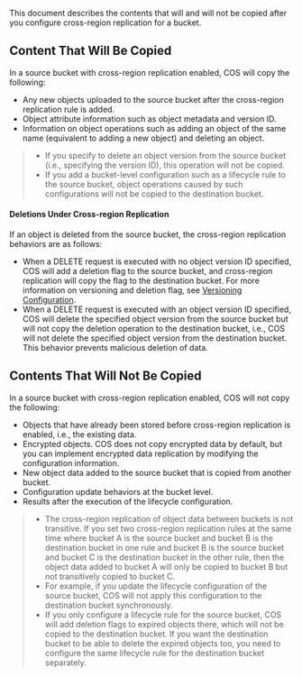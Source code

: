 This document describes the contents that will and will not be copied after you configure cross-region replication for a bucket.

## Content That Will Be Copied

In a source bucket with cross-region replication enabled, COS will copy the following:

- Any new objects uploaded to the source bucket after the cross-region replication rule is added.
- Object attribute information such as object metadata and version ID.
- Information on object operations such as adding an object of the same name (equivalent to adding a new object) and deleting an object.

>- If you specify to delete an object version from the source bucket (i.e., specifying the version ID), this operation will not be copied.
> - If you add a bucket-level configuration such as a lifecycle rule to the source bucket, object operations caused by such configurations will not be copied to the destination bucket.

#### Deletions Under Cross-region Replication

If an object is deleted from the source bucket, the cross-region replication behaviors are as follows:

- When a DELETE request is executed with no object version ID specified, COS will add a deletion flag to the source bucket, and cross-region replication will copy the flag to the destination bucket. For more information on versioning and deletion flag, see [Versioning Configuration](https://intl.cloud.tencent.com/document/product/436/19884).
- When a DELETE request is executed with an object version ID specified, COS will delete the specified object version from the source bucket but will not copy the deletion operation to the destination bucket, i.e., COS will not delete the specified object version from the destination bucket. This behavior prevents malicious deletion of data.

## Contents That Will Not Be Copied

In a source bucket with cross-region replication enabled, COS will not copy the following:

- Objects that have already been stored before cross-region replication is enabled, i.e., the existing data.
- Encrypted objects. COS does not copy encrypted data by default, but you can implement encrypted data replication by modifying the configuration information.
- New object data added to the source bucket that is copied from another bucket.
- Configuration update behaviors at the bucket level.
- Results after the execution of the lifecycle configuration.

>- The cross-region replication of object data between buckets is not transitive. If you set two cross-region replication rules at the same time where bucket A is the source bucket and bucket B is the destination bucket in one rule and bucket B is the source bucket and bucket C is the destination bucket in the other rule, then the object data added to bucket A will only be copied to bucket B but not transitively copied to bucket C.
>- For example, if you update the lifecycle configuration of the source bucket, COS will not apply this configuration to the destination bucket synchronously.
>- If you only configure a lifecycle rule for the source bucket, COS will add deletion flags to expired objects there, which will not be copied to the destination bucket. If you want the destination bucket to be able to delete the expired objects too, you need to configure the same lifecycle rule for the destination bucket separately.
